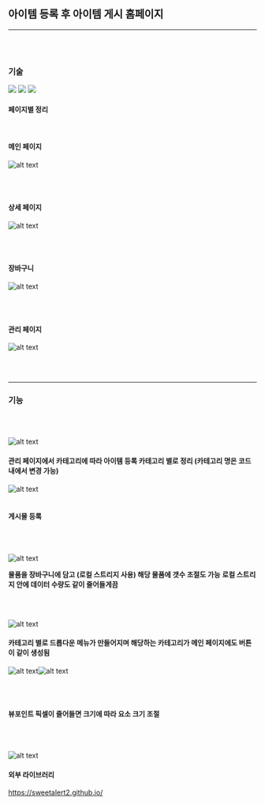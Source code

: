 ## 아이템 등록 후 아이템 게시 홈페이지

<hr/>
<br><br>

### 기술
<span>
<img src = "https://img.shields.io/badge/javascript-F7DF1E?style=flat-square&logo=javascript&logoColor=white"/>
  <img src = "https://img.shields.io/badge/html5-E34F26?style=flat-square&logo=html5&logoColor=white"/>
  <img src = "https://img.shields.io/badge/CSS-663399?style=flat-square&logo=CSS&logoColor=white"/>
</span>

<br>

#### 페이지별 정리

<br>

#### 메인 페이지

![alt text](./homepages/image/image-1.png)

<br><br>

#### 상세 페이지

![alt text](./homepages/image/image-8.png)

<br><br>

#### 장바구니

![alt text](./homepages/image/image-9.png)

<br><br>

#### 관리 페이지

![alt text](./homepages/image/image-10.png)

<br><br>

<hr>

### **기능**

<br><br>

![alt text](./homepages/image/image.png)

#### 관리 페이지에서 카테고리에 따라 아이템 등록 카테고리 별로 정리 (카테고리 명은 코드 내에서 변경 가능)

![alt text](./homepages/image/image-1.png)
<br><br>
#### 게시물 등록

<br><br>

![alt text](./homepages/image/image-2.png)

**물품을 장바구니에 담고 (로컬 스트리지 사용) 해당 물품에 갯수 조절도 가능**
**로컬 스트리지 안에 데이터 수량도 같이 줄어들게끔**

<br><br>

![alt text](./homepages/image/image-3.png)

#### 카테고리 별로 드롭다운 메뉴가 만들어지며 해당하는 카테고리가 메인 페이지에도 버튼이 같이 생성됨

![alt text](./homepages/image/image-4.png)![alt text](./homepages/image/image-5.png)

<br><br>

#### 뷰포인트 픽셀이 줄어들면 크기에 따라 요소 크기 조절

<br><br>

![alt text](./homepages/image/image-6.png)

#### 외부 라이브러리

https://sweetalert2.github.io/
